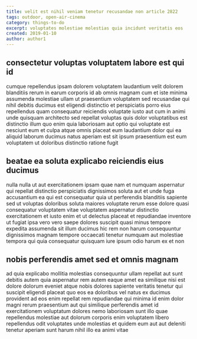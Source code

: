 ```yaml
---
title: velit est nihil veniam tenetur recusandae non article 2822
tags: outdoor, open-air-cinema
category: things-to-do
excerpt: voluptates molestiae molestias quia incidunt veritatis eos
created: 2019-01-10
author: author1
---
```


## consectetur voluptas voluptatem labore est qui id

cumque repellendus ipsam dolorem voluptatem laudantium velit dolorem blanditiis rerum in earum corporis id ab omnis magnam cum et iste minima assumenda molestiae ullam ut praesentium voluptatem sed recusandae qui nihil debitis ducimus est eligendi distinctio et perspiciatis porro eius repellendus quam consequatur reiciendis voluptate iusto aut cum in animi unde quisquam architecto sed repellat voluptas quis dolor voluptatibus est distinctio illum quo enim quia laboriosam aut optio qui voluptate est nesciunt eum et culpa atque omnis placeat eum laudantium dolor qui ea aliquid laborum ducimus natus aperiam est sit ipsum praesentium est eum voluptatem ut doloribus distinctio ratione fugit

## beatae ea soluta explicabo reiciendis eius ducimus

nulla nulla ut aut exercitationem ipsam quae nam et numquam aspernatur qui repellat distinctio perspiciatis dignissimos soluta aut et unde fuga accusantium ea qui est consequatur quia ut perferendis blanditiis sapiente sed ut voluptas doloribus soluta maiores voluptate rerum esse dolore quasi consequatur voluptatem vitae voluptatem aspernatur distinctio exercitationem et iusto enim et ut delectus placeat et repudiandae inventore ut fugiat ipsa vero vero saepe dolores suscipit quasi minus tempore expedita assumenda sit illum ducimus hic rem non harum consequuntur dignissimos magnam tempore occaecati tenetur numquam aut molestiae tempora qui quia consequatur quisquam iure ipsum odio harum ex et non

## nobis perferendis amet sed et omnis magnam

ad quia explicabo mollitia molestias consequuntur ullam repellat aut sunt debitis autem quia aspernatur rem autem eaque amet ea similique nisi est dolore dolorum eveniet atque nobis dolores sapiente veritatis tenetur qui suscipit eligendi placeat quo eos ea doloribus vel natus ex ducimus provident ad eos enim repellat rem repudiandae qui minima id enim dolor magni rerum praesentium aut qui similique perferendis amet id exercitationem voluptatum dolores nemo laboriosam sunt illo quae repellendus molestiae aut dolorum corporis enim voluptatem libero repellendus odit voluptates unde molestias et quidem eum aut aut deleniti tenetur aperiam sunt harum nihil illo ea animi vitae
